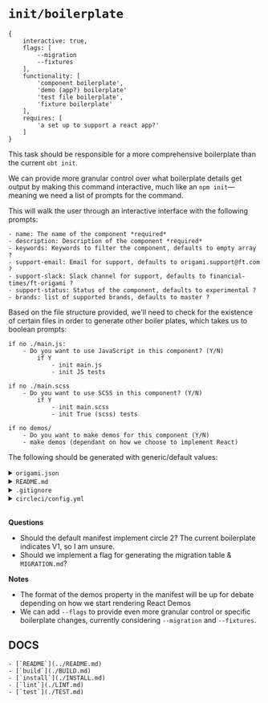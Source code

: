 # `init/boilerplate`

```
{
	interactive: true,
	flags: [
		--migration
		--fixtures
	],
	functionality: [
		'component boilerplate',
		'demo (app?) boilerplate'
		'test file boilerplate',
		'fixture boilerplate'
	],
	requires: [
		'a set up to support a react app?'
	]
}
```

This task should be responsible for a more comprehensive boilerplate than the current `obt init`.

We can provide more granular control over what boilerplate details get output by making this command interactive, much like an `npm init`—meaning we need a list of prompts for the command.

This will walk the user through an interactive interface with the following prompts:
```
- name: The name of the component *required*
- description: Description of the component *required*
- keywords: Keywords to filter the component, defaults to empty array ?
- support-email: Email for support, defaults to origami.support@ft.com ?
- support-slack: Slack channel for support, defaults to financial-times/ft-origami ?
- support-status: Status of the component, defaults to experimental ?
- brands: list of supported brands, defaults to master ?
```

Based on the file structure provided, we'll need to check for the existence of certain files in order to generate other boiler plates, which takes us to boolean prompts:

```
if no ./main.js:
	- Do you want to use JavaScript in this component? (Y/N)
		if Y
			- init main.js
			- init JS tests

if no ./main.scss
	- Do you want to use SCSS in this component? (Y/N)
		if Y
			- init main.scss
			- init True (scss) tests

if no demos/
	- Do you want to make demos for this component (Y/N)
	- make demos (dependant on how we choose to implement React)
```

The following should be generated with generic/default values:
<details>
	<summary><code>origami.json</code></summary>
	<pre><code>{
	"origamiType": "module",
	"origamiCategory": "components",
	"origamiVersion": 1,
	"support": "https://github.com/Financial-Times/[COMPONENT_NAME]/issues",
	"browserFeatures": {},
	"ci": {
		"circle":  "https://circleci.com/api/[VERSION?]/project/Financial-Times/[COMPONENT_NAME]"
	},
	"demosDefaults": {
		"sass": "demos/src/demo.scss",
		"js": "demos/src/demo.js",
		"documentClasses": "",
		"dependencies": ""
	},
	"demos": [
		{
			"title": "A Useful Demo",
			"name": "demo",
			"template": "demos/src/demo.mustache",
			"description": "Description of the demo"
		},
		{
			"title": "Pa11y",
			"name": "pa11y",
			"template": "demos/src/pa11y.mustache",
			"description": "Accessibility test will be run against this demo",
			"hidden": true
		}
	]
}
</code></pre>
</details>


<details>
	<summary><code>README.md</code></summary>
	<pre><code>
	\# [COMPONENT_NAME] [CircleCI badge]
	// A short description of what this component does.
	// A table of contents to help people find thing
		\- Markup
		\- JavaScript
		\- Sass
		\- Contact
		\- License
	// Whatever usage instructions your component has. We've broken this down by Markup, JavaScript and Sass, but it depends how complex your component is.
	<br>
	\#\# Markup
	//Common templating can go here, especially if there is only one template, but people can always check the demos for more.
	//Remember to start your codeblocks with three backticks and "html" so your markup is syntax highlighted correctly.
	\`\`\`html
	<div data-o-component="[COMPONENT_NAME]" class='[COMPONENT_NAME]'\>
		//...
	</div\>
	\`\`\`
	<br>
	\#\# JavaScript
	// Remember to start your codeblocks with three backticks and "js" so your js is syntax highlighted correctly.
	//Though it's not practical to repeat every aspect of Origami modules convention for every component, **A LOT** of people get tripped up by modules not auto initialising, so this line is useful if you have JavaScript:
	No code will run automatically unless you are using the Build Service.
	You must either construct an '[COMPONENT_NAME]' object or fire the 'o.DOMContentLoaded' event, which [COMPONENT_NAME] listens for.
	<br>
	\#\#\#Constructing an [COMPONENT_NAME]
	\`\`\`js
	const [CAPITALIZED_COMPONENT_NAME] = require('[COMPONENT_NAME]');
	[CAPITALIZED_COMPONENT_NAME].init();
	\`\`\`
	<br>
	\#\#\# Firing an oDomContentLoaded event
	\`\`\`js
	require('[COMPONENT_NAME]');
	document.addEventListener('DOMContentLoaded', function() {
		document.dispatchEvent(new CustomEvent('o.DOMContentLoaded'));
	});
	\`\`\`
	<br>
	\#\# Sass
	// Remember to start your codeblocks with three backticks and "sass" so your markup is syntax highlighted correctly.
	<br>
	You can include all styles and variations of this component by calling:
	\`\`\`sass
	@include [COMPONENT_NAME]();
	\`\`\`
	<br>
	You can also be more specific about which styles and variations you would like to output by using an  '$opts' map:
	<br>
	\`\`\`sass
	@include [COMPONENT_NAME]($opts: (
		// fill out the opts map here
		));
	\`\`\`
	<br>
	\#\# Contributing
	// If your component is particularly complicated (image sets fall into this category) then a contributing section or even a contributing.md might be useful
	<br>
	Contact
	If you have any questions or comments about this component, or need help using it, please either [raise an issue](https://github.com/Financial-Times/[COMPONENT_NAME]/issues), visit [SLACK_CHANNEL](https://financialtimes.slack.com/messages/[SLACK_CHANNEL]/) or email [SUPPORT_EMAIL](mailto:[SUPPORT_EMAIL]).
	<br>
	\#\# Licence
	This software is published by the Financial Times under the [MIT licence](http://opensource.org/licenses/MIT).
	</code></pre>
</details>


<details>
	<summary><code>.gitignore</code></summary>
	<pre><code>.DS_Store
.env
/.sass-cache/
/bower_components/
/node_modules/
/build/
.idea/
/demos/local
/coverage</code></pre>
</details>


<details>
	<summary><code>circleci/config.yml</code></summary>
	<pre><code>version: 2
jobs:
  test:
    docker:
      \- image: circleci/node:8-browsers
    steps:
      \- checkout
      \- run:
          name: Ensure package.json exists for caching
          command: if [[ ! -f package.json ]]; then echo "{}" > package.json; fi
      \- run:
          name: Ensure bower.json exists for caching
          command: if [[ ! -f bower.json ]]; then echo "{}" > bower.json; fi
      \- restore_cache:
          key: dependency-cache-{{ checksum "package.json" }}-{{ checksum "bower.json" }}
      \- run:
          name: Install dependencies
          command: npx origami-build-tools@^7 install
      \- save_cache:
          key: dependency-cache-{{ checksum "package.json" }}-{{ checksum "bower.json" }}
          paths:
            \- node_modules
            \- bower_components
      \- run:
          name: Build accessibility testing demo
          command: npx origami-build-tools@^7 demo --demo-filter pa11y --suppress-errors
      \- run:
          name: Run linters
          command: npx origami-build-tools@^7 verify
      \- run:
          name: Run tests
          command: npx origami-build-tools@^7 test
workflows:
  version: 2
  test:
    jobs:
      \- test</code></pre>
</details>

<br>

**Questions**
- Should the default manifest implement circle 2? The current boilerplate indicates V1, so I am unsure.
- Should we implement a flag for generating the migration table & `MIGRATION.md`?

**Notes**
- The format of the demos property in the manifest will be up for debate depending on how we start rendering React Demos
- We can add `--flags` to provide even more granular control or specific boilerplate changes, currently considering `--migration` and `--fixtures`.

## DOCS
	- [`README`](../README.md)
	- [`build`](./BUILD.md)
	- [`install`](./INSTALL.md)
	- [`lint`](./LINT.md)
	- [`test`](./TEST.md)
